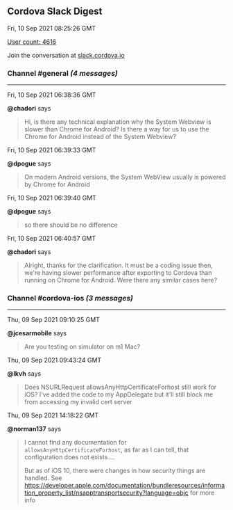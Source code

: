 ## Cordova Slack Digest
Fri, 10 Sep 2021 08:25:26 GMT

[User count: 4616](https://cordova.slack.com/)


Join the conversation at [slack.cordova.io](http://slack.cordova.io/)

### __Channel #general__ _(4 messages)_
---

Fri, 10 Sep 2021 06:38:36 GMT

__@chadori__ says 
> Hi, is there any technical explanation why the System Webview is slower than Chrome for Android?
> Is there a way for us to use the Chrome for Android instead of the System Webview?
> 

Fri, 10 Sep 2021 06:39:33 GMT

__@dpogue__ says 
> On modern Android versions, the System WebView usually is powered by Chrome for Android
> 

Fri, 10 Sep 2021 06:39:40 GMT

__@dpogue__ says 
> so there should be no difference
> 

Fri, 10 Sep 2021 06:40:57 GMT

__@chadori__ says 
> Alright, thanks for the clarification.
> It must be a coding issue then, we're having slower performance after exporting to Cordova than running on Chrome for Android.
> Were there any similar cases here?
> 

### __Channel #cordova-ios__ _(3 messages)_
---

Thu, 09 Sep 2021 09:10:25 GMT

__@jcesarmobile__ says 
> Are you testing on simulator on m1 Mac?
> 

Thu, 09 Sep 2021 09:43:24 GMT

__@lkvh__ says 
> Does NSURLRequest allowsAnyHttpCertificateForhost still work for iOS? I've added the code to my AppDelegate but it'll still block me from accessing my invalid cert server
> 

Thu, 09 Sep 2021 14:18:22 GMT

__@norman137__ says 
> I cannot find any documentation for `allowsAnyHttpCertificateForhost`, as far as I can tell, that configuration does not exists....
> 
> But as of iOS 10, there were changes in how security things are handled. See <https://developer.apple.com/documentation/bundleresources/information_property_list/nsapptransportsecurity?language=objc> for more info
> 
